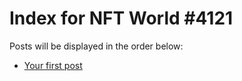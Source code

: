# Index for NFT World #4121
Posts will be displayed in the order below:

- [Your first post](./001-first.md)

